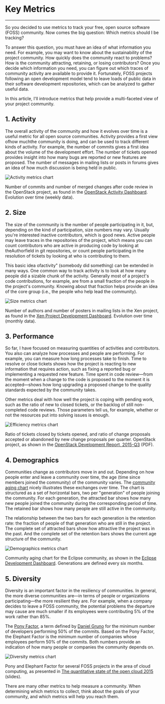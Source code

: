 # Key Metrics

---

So you decided to use metrics to track your free, open source software \(FOSS\) community. Now comes the big question: Which metrics should I be tracking?

To answer this question, you must have an idea of what information you need. For example, you may want to know about the sustainability of the project community. How quickly does the community react to problems? How is the community attracting, retaining, or losing contributors? Once you decide which information you need, you can figure out which traces of community activity are available to provide it. Fortunately, FOSS projects following an open development model tend to leave loads of public data in their software development repositories, which can be analyzed to gather useful data.

In this article, I'll introduce metrics that help provide a multi-faceted view of your project community.

## 1. Activity

The overall activity of the community and how it evolves over time is a useful metric for all open source communities. Activity provides a first view ofhow muchthe community is doing, and can be used to track different kinds of activity. For example, the number of commits gives a first idea about the volume of the development effort. The number of tickets opened provides insight into how many bugs are reported or new features are proposed. The number of messages in mailing lists or posts in forums gives an idea of how much discussion is being held in public.

![](https://opensource.com/sites/default/files/images/business-uploads/activity-metrics.png "Activity metrics chart")

Number of commits and number of merged changes after code review in the OpenStack project, as found in the [OpenStack Activity Dashboard](http://activity.openstack.org/). Evolution over time \(weekly data\).

## 2. Size

The size of the community is the number of people participating in it, but, depending on the kind of participation, size numbers may vary. Usually you're interested inactive contributors, which is good news. Active people may leave traces in the repositories of the project, which means you can count contributors who are active in producing code by looking at theAuthorfield in git repositories, or count people participating in the resolution of tickets by looking at who is contributing to them.

This basic idea ofactivity" \(somebody did something\) can be extended in many ways. One common way to track activity is to look at how many people did a sizable chunk of the activity. Generally most of a project's code contributions, for example, are from a small fraction of the people in the project's community. Knowing about that fraction helps provide an idea of the core group \(i.e., the people who help lead the community\).

![](https://opensource.com/sites/default/files/images/business-uploads/size-metrics.png "Size metrics chart")

Number of authors and number of posters in mailing lists in the Xen project, as found in the [Xen Project Development Dashboard](http://projects.bitergia.com/xen-project-dashboard/). Evolution over time \(monthly data\).

## 3. Performance

So far, I have focused on measuring quantities of activities and contributors. You also can analyze how processes and people are performing. For example, you can measure how long processes take to finish. Time to resolve or close tickets shows how the project is reacting to new information that requires action, such as fixing a reported bug or implementing a requested new feature. Time spent in code review—from the moment when a change to the code is proposed to the moment it is accepted—shows how long upgrading a proposed change to the quality standards expected by the community takes.

Other metrics deal with how well the project is coping with pending work, such as the ratio of new to closed tickets, or the backlog of still non-completed code reviews. Those parameters tell us, for example, whether or not the resources put into solving issues is enough.

![](https://opensource.com/sites/default/files/images/business-uploads/efficiency-metrics.png "Efficiency metrics chart")

Ratio of tickets closed by tickets opened, and ratio of change proposals accepted or abandoned by new change proposals per quarter. OpenStack project, as shown in the [OpenStack Development Report, 2015-Q3](http://activity.openstack.org/dash/reports/2015-q3/pdf/2015-q3_OpenStack_report.pdf) \(PDF\).

## 4. Demographics

Communities change as contributors move in and out. Depending on how people enter and leave a community over time, the age \(time since members joined the community\) of the community varies. The [community aging chart](http://radar.oreilly.com/2014/10/measure-your-open-source-communitys-age-to-keep-it-healthy.html) nicely illustrates these exchanges over time. The chart is structured as a set of horizontal bars, two per "generation" of people joining the community. For each generation, the attracted bar shows how many new people joined the community during the corresponding period of time. The retained bar shows how many people are still active in the community.

The relationship between the two bars for each generation is the retention rate: the fraction of people of that generation who are still in the project. The complete set of attracted bars show how attractive the project was in the past. And the complete set of the retention bars shows the current age structure of the community.

![](https://opensource.com/sites/default/files/images/business-uploads/demography-metrics.png "Demographics metrics chart")

Community aging chart for the Eclipse community, as shown in the [Eclipse Development Dashboard](http://dashboard.eclipse.org/demographics.html). Generations are defined every six months.

## 5. Diversity

Diversity is an important factor in the resiliency of communities. In general, the more diverse communities are—in terms of people or organizations participating—the more resilient they are. For example, when a company decides to leave a FOSS community, the potential problems the departure may cause are much smaller if its employees were contributing 5% of the work rather than 85%.

The [Pony Factor](https://ke4qqq.wordpress.com/2015/02/08/pony-factor-math/), a term defined by [Daniel Gruno](https://twitter.com/humbedooh) for the minimum number of developers performing 50% of the commits. Based on the Pony Factor, the Elephant Factor is the minimum number of companies whose employees perform 50% of the commits. Both numbers provide an indication of how many people or companies the community depends on.

![](https://opensource.com/sites/default/files/images/business-uploads/diversity-metrics.png "Diversity metrics chart")

Pony and Elephant Factor for several FOSS projects in the area of cloud computing, as presented in [The quantitative state of the open cloud 2015](https://speakerdeck.com/jgbarah/the-quantitative-state-of-the-open-cloud-2015-edition) \(slides\).

There are many other metrics to help measure a community. When determining which metrics to collect, think about the goals of your community, and which metrics will help you reach them.

